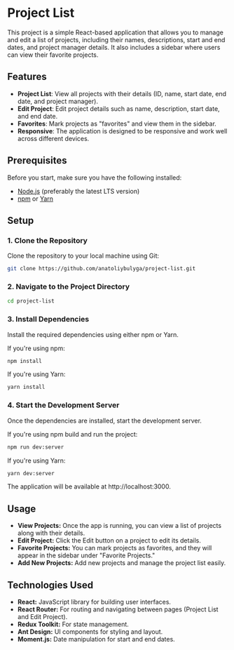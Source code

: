# Project List

This project is a simple React-based application that allows you to manage and edit a list of projects, including their names, descriptions, start and end dates, and project manager details. It also includes a sidebar where users can view their favorite projects.

## Features

- **Project List**: View all projects with their details (ID, name, start date, end date, and project manager).
- **Edit Project**: Edit project details such as name, description, start date, and end date.
- **Favorites**: Mark projects as "favorites" and view them in the sidebar.
- **Responsive**: The application is designed to be responsive and work well across different devices.

## Prerequisites

Before you start, make sure you have the following installed:

- [Node.js](https://nodejs.org/) (preferably the latest LTS version)
- [npm](https://npmjs.com/) or [Yarn](https://yarnpkg.com/)

## Setup

### 1. Clone the Repository

Clone the repository to your local machine using Git:

```bash
git clone https://github.com/anatoliybulyga/project-list.git
```

### 2. Navigate to the Project Directory

```bash
cd project-list
```

### 3. Install Dependencies

Install the required dependencies using either npm or Yarn.

If you're using npm:

```bash
npm install
```

If you're using Yarn:

```bash
yarn install
```

### 4. Start the Development Server

Once the dependencies are installed, start the development server.

If you're using npm build and run the project:

```bash
npm run dev:server
```

If you're using Yarn:

```bash
yarn dev:server
```

The application will be available at http://localhost:3000.

## Usage

- **View Projects:** Once the app is running, you can view a list of projects along with their details.
- **Edit Project:** Click the Edit button on a project to edit its details.
- **Favorite Projects:** You can mark projects as favorites, and they will appear in the sidebar under "Favorite Projects."
- **Add New Projects:** Add new projects and manage the project list easily.

## Technologies Used

- **React:** JavaScript library for building user interfaces.
- **React Router:** For routing and navigating between pages (Project List and Edit Project).
- **Redux Toolkit:** For state management.
- **Ant Design:** UI components for styling and layout.
- **Moment.js:** Date manipulation for start and end dates.
